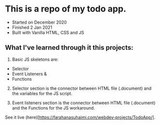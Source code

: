 # This is a repo of my todo app.

- Started on December 2020
- Finished 2 Jan 2021
- Built with Vanilla HTML, CSS and JS

## What I've learned through it this projects:

1. Basic JS skeletons are:

- Selector
- Event Listeners &
- Functions

2.  Selector section is the connector between HTML file (.document) and the variables for the JS script.

3.  Event listeners section is the connector between HTML file (.document) and the Functions for the JS workaround.

See it live (here)[https://farahanasuhaimi.com/webdev-projects/TodoApp/].
